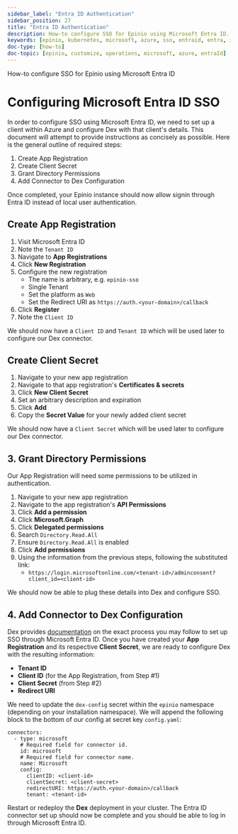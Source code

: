 ```yaml
---
sidebar_label: "Entra ID Authentication"
sidebar_position: 27
title: "Entra ID Authentication"
description: How-to configure SSO for Epinio using Microsoft Entra ID.
keywords: [epinio, kubernetes, microsoft, azure, sso, entraid, entra, id, activedirectory, active, directory]
doc-type: [how-to]
doc-topic: [epinio, customize, operations, microsoft, azure, entraId]
---
```


How-to configure SSO for Epinio using Microsoft Entra ID

# Configuring Microsoft Entra ID SSO

In order to configure SSO using Microsoft Entra ID, we need to set up a client within Azure and configure Dex with that client's details.  This document will attempt to provide instructions as concisely as possible.  Here is the general outline of required steps:

1. Create App Registration
2. Create Client Secret
3. Grant Directory Permissions
4. Add Connector to Dex Configuration

Once completed, your Epinio instance should now allow signin through Entra ID instead of local user authentication.


## Create App Registration

1. Visit Microsoft Entra ID
2. Note the `Tenant ID`
3. Navigate to **App Registrations**
4. Click **New Registration**
5. Configure the new registration
	- The name is arbitrary, e.g. `epinio-sso`
	- Single Tenant
	- Set the platform as `Web`
	- Set the Redirect URI as `https://auth.<your-domain>/callback`
6. Click **Register**
7. Note the `Client ID`

We should now have a `Client ID` and `Tenant ID` which will be used later to configure our Dex connector.

## Create Client Secret

1. Navigate to your new app registration
2. Navigate to that app registration's **Certificates & secrets**
3. Click **New Client Secret**
4. Set an arbitrary description and expiration
5. Click **Add**
6. Copy the **Secret Value** for your newly added client secret

We should now have a `Client Secret` which will be used later to configure our Dex connector.

## 3. Grant Directory Permissions

Our App Registration will need some permissions to be utilized in authentication.

1. Navigate to your new app registration
2. Navigate to the app registration's **API Permissions**
3. Click **Add a permission**
4. Click **Microsoft.Graph**
5. Click **Delegated permissions**
6. Search `Directory.Read.All`
7. Ensure `Directory.Read.All` is enabled
8. Click **Add permissions**
9. Using the information from the previous steps, following the substituted link:
	- `https://login.microsoftonline.com/<tenant-id>/adminconsent?client_id=<client-id>`

We should now be able to plug these details into Dex and configure SSO.

## 4. Add Connector to Dex Configuration

Dex provides [documentation](https://dexidp.io/docs/connectors/microsoft/) on the exact process you may follow to set up SSO through Microsoft Entra ID.  Once you have created your **App Registration** and its respective **Client Secret**, we are ready to configure Dex with the resulting information:

- **Tenant ID**
- **Client ID** (for the App Registration, from Step #1)
- **Client Secret** (from Step #2)
- **Redirect URI**

We need to update the `dex-config` secret within the `epinio` namespace (depending on your installation namespace).  We will append the following block to the bottom of our config at secret key `config.yaml`:

```
connectors:
  - type: microsoft
    # Required field for connector id.
    id: microsoft
    # Required field for connector name.
    name: Microsoft
    config:
      clientID: <client-id>
      clientSecret: <client-secret>
      redirectURI: https://auth.<your-domain>/callback
      tenant: <tenant-id>
```

Restart or redeploy the **Dex** deployment in your cluster.  The Entra ID connector set up should now be complete and you should be able to log in through Microsoft Entra ID.